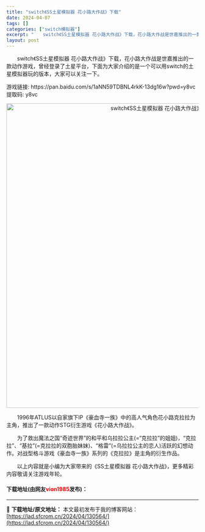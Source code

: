 ```yaml
---
title: "switch《SS土星模拟器 花小路大作战》下载"
date: 2024-04-07
tags: []
categories: ["switch模拟器"]
excerpt: "　　switch《SS土星模拟器 花小路大作战》下载，花小路大作战是世嘉推出的一款动作游戏，曾经登录了土星平台，下面为大家介绍的是一个可以用switch的土星模拟器玩的版本，大家可以关注一下。 游戏链接: https://pan.baidu.com/s/1aNN59TDBNL4rkK-13dg16w&hellip;"
layout: post
---
```


 <p>　　switch《SS土星模拟器 花小路大作战》下载，花小路大作战是世嘉推出的一款动作游戏，曾经登录了土星平台，下面为大家介绍的是一个可以用switch的土星模拟器玩的版本，大家可以关注一下。</p> <p>游戏链接: https://pan.baidu.com/s/1aNN59TDBNL4rkK-13dg16w?pwd=y8vc 提取码: y8vc&nbsp;</p> <p align="center"><img align="" border="0" src="https://lad.sfcrom.cn/wp-content/uploads/2024/04/20240407_66121efa41f60.png" width="798" alt="switch《SS土星模拟器 花小路大作战》下载" /></p> <p>　　1996年ATLUS以自家旗下IP《豪血寺一族》中的高人气角色花小路克拉拉为主角，推出了一款动作STG衍生游戏《花小路大作战》。</p> <p>　　为了救出魔法之国&ldquo;奇迹世界&rdquo;的和平和乌拉拉公主(=&ldquo;克拉拉&rdquo;的姐姐)，&ldquo;克拉拉&rdquo;、&ldquo;基拉&rdquo;(=克拉拉的双胞胎妹妹)、&ldquo;格雷&rdquo;(=乌拉拉公主的恋人)活跃的幻想动作。对战型格斗游戏《豪血寺一族》系列的《克拉拉》是主角的衍生作品。</p> <p>　　以上内容就是小编为大家带来的《SS土星模拟器 花小路大作战》，更多精彩内容敬请关注游戏年轮。</p> <p><h4>下载地址(由网友<font color="red">vion1985</font>发布)：</h4></p> 

---
📖 **下载地址/原文地址：** 本文最初发布于我的博客网站：[https://lad.sfcrom.cn/2024/04/130564/](https://lad.sfcrom.cn/2024/04/130564/)
